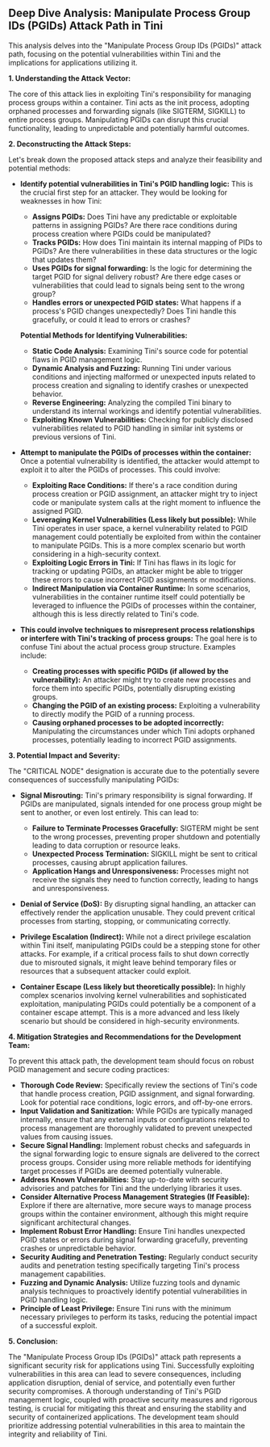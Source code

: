 ## Deep Dive Analysis: Manipulate Process Group IDs (PGIDs) Attack Path in Tini

This analysis delves into the "Manipulate Process Group IDs (PGIDs)" attack path, focusing on the potential vulnerabilities within Tini and the implications for applications utilizing it.

**1. Understanding the Attack Vector:**

The core of this attack lies in exploiting Tini's responsibility for managing process groups within a container. Tini acts as the init process, adopting orphaned processes and forwarding signals (like SIGTERM, SIGKILL) to entire process groups. Manipulating PGIDs can disrupt this crucial functionality, leading to unpredictable and potentially harmful outcomes.

**2. Deconstructing the Attack Steps:**

Let's break down the proposed attack steps and analyze their feasibility and potential methods:

* **Identify potential vulnerabilities in Tini's PGID handling logic:** This is the crucial first step for an attacker. They would be looking for weaknesses in how Tini:
    * **Assigns PGIDs:**  Does Tini have any predictable or exploitable patterns in assigning PGIDs? Are there race conditions during process creation where PGIDs could be manipulated?
    * **Tracks PGIDs:** How does Tini maintain its internal mapping of PIDs to PGIDs? Are there vulnerabilities in these data structures or the logic that updates them?
    * **Uses PGIDs for signal forwarding:**  Is the logic for determining the target PGID for signal delivery robust? Are there edge cases or vulnerabilities that could lead to signals being sent to the wrong group?
    * **Handles errors or unexpected PGID states:** What happens if a process's PGID changes unexpectedly? Does Tini handle this gracefully, or could it lead to errors or crashes?

    **Potential Methods for Identifying Vulnerabilities:**
    * **Static Code Analysis:** Examining Tini's source code for potential flaws in PGID management logic.
    * **Dynamic Analysis and Fuzzing:** Running Tini under various conditions and injecting malformed or unexpected inputs related to process creation and signaling to identify crashes or unexpected behavior.
    * **Reverse Engineering:** Analyzing the compiled Tini binary to understand its internal workings and identify potential vulnerabilities.
    * **Exploiting Known Vulnerabilities:**  Checking for publicly disclosed vulnerabilities related to PGID handling in similar init systems or previous versions of Tini.

* **Attempt to manipulate the PGIDs of processes within the container:**  Once a potential vulnerability is identified, the attacker would attempt to exploit it to alter the PGIDs of processes. This could involve:
    * **Exploiting Race Conditions:** If there's a race condition during process creation or PGID assignment, an attacker might try to inject code or manipulate system calls at the right moment to influence the assigned PGID.
    * **Leveraging Kernel Vulnerabilities (Less likely but possible):**  While Tini operates in user space, a kernel vulnerability related to PGID management could potentially be exploited from within the container to manipulate PGIDs. This is a more complex scenario but worth considering in a high-security context.
    * **Exploiting Logic Errors in Tini:** If Tini has flaws in its logic for tracking or updating PGIDs, an attacker might be able to trigger these errors to cause incorrect PGID assignments or modifications.
    * **Indirect Manipulation via Container Runtime:** In some scenarios, vulnerabilities in the container runtime itself could potentially be leveraged to influence the PGIDs of processes within the container, although this is less directly related to Tini's code.

* **This could involve techniques to misrepresent process relationships or interfere with Tini's tracking of process groups:**  The goal here is to confuse Tini about the actual process group structure. Examples include:
    * **Creating processes with specific PGIDs (if allowed by the vulnerability):** An attacker might try to create new processes and force them into specific PGIDs, potentially disrupting existing groups.
    * **Changing the PGID of an existing process:** Exploiting a vulnerability to directly modify the PGID of a running process.
    * **Causing orphaned processes to be adopted incorrectly:**  Manipulating the circumstances under which Tini adopts orphaned processes, potentially leading to incorrect PGID assignments.

**3. Potential Impact and Severity:**

The "CRITICAL NODE" designation is accurate due to the potentially severe consequences of successfully manipulating PGIDs:

* **Signal Misrouting:** Tini's primary responsibility is signal forwarding. If PGIDs are manipulated, signals intended for one process group might be sent to another, or even lost entirely. This can lead to:
    * **Failure to Terminate Processes Gracefully:**  SIGTERM might be sent to the wrong processes, preventing proper shutdown and potentially leading to data corruption or resource leaks.
    * **Unexpected Process Termination:**  SIGKILL might be sent to critical processes, causing abrupt application failures.
    * **Application Hangs and Unresponsiveness:** Processes might not receive the signals they need to function correctly, leading to hangs and unresponsiveness.

* **Denial of Service (DoS):** By disrupting signal handling, an attacker can effectively render the application unusable. They could prevent critical processes from starting, stopping, or communicating correctly.

* **Privilege Escalation (Indirect):** While not a direct privilege escalation within Tini itself, manipulating PGIDs could be a stepping stone for other attacks. For example, if a critical process fails to shut down correctly due to misrouted signals, it might leave behind temporary files or resources that a subsequent attacker could exploit.

* **Container Escape (Less likely but theoretically possible):** In highly complex scenarios involving kernel vulnerabilities and sophisticated exploitation, manipulating PGIDs could potentially be a component of a container escape attempt. This is a more advanced and less likely scenario but should be considered in high-security environments.

**4. Mitigation Strategies and Recommendations for the Development Team:**

To prevent this attack path, the development team should focus on robust PGID management and secure coding practices:

* **Thorough Code Review:**  Specifically review the sections of Tini's code that handle process creation, PGID assignment, and signal forwarding. Look for potential race conditions, logic errors, and off-by-one errors.
* **Input Validation and Sanitization:** While PGIDs are typically managed internally, ensure that any external inputs or configurations related to process management are thoroughly validated to prevent unexpected values from causing issues.
* **Secure Signal Handling:**  Implement robust checks and safeguards in the signal forwarding logic to ensure signals are delivered to the correct process groups. Consider using more reliable methods for identifying target processes if PGIDs are deemed potentially vulnerable.
* **Address Known Vulnerabilities:**  Stay up-to-date with security advisories and patches for Tini and the underlying libraries it uses.
* **Consider Alternative Process Management Strategies (If Feasible):**  Explore if there are alternative, more secure ways to manage process groups within the container environment, although this might require significant architectural changes.
* **Implement Robust Error Handling:**  Ensure Tini handles unexpected PGID states or errors during signal forwarding gracefully, preventing crashes or unpredictable behavior.
* **Security Auditing and Penetration Testing:** Regularly conduct security audits and penetration testing specifically targeting Tini's process management capabilities.
* **Fuzzing and Dynamic Analysis:** Utilize fuzzing tools and dynamic analysis techniques to proactively identify potential vulnerabilities in PGID handling logic.
* **Principle of Least Privilege:** Ensure Tini runs with the minimum necessary privileges to perform its tasks, reducing the potential impact of a successful exploit.

**5. Conclusion:**

The "Manipulate Process Group IDs (PGIDs)" attack path represents a significant security risk for applications using Tini. Successfully exploiting vulnerabilities in this area can lead to severe consequences, including application disruption, denial of service, and potentially even further security compromises. A thorough understanding of Tini's PGID management logic, coupled with proactive security measures and rigorous testing, is crucial for mitigating this threat and ensuring the stability and security of containerized applications. The development team should prioritize addressing potential vulnerabilities in this area to maintain the integrity and reliability of Tini.

